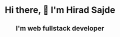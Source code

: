 <div align='center'>
<h1>Hi there, 👋 I'm Hirad Sajde</h2>
<h2>I'm web fullstack developer</h3>
</div>
